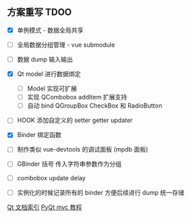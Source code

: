 ## 方案重写 TDOO

- [x] 单例模式 - 数据全局共享
- [ ] 全局数据分组管理 - vue submodule
- [ ] 数据 dump 输入输出
- [x] Qt model 进行数据绑定
    - [ ] Model 实现可扩展
    - [ ] 实现 QCombobox addItem 扩展支持
    - [ ] 自动 bind QGroupBox CheckBox 和 RadioButton
- [ ] HOOK 添加自定义的 setter getter updater
- [x] Binder 绑定函数
- [ ] 制作类似 vue-devtools 的调试面板 (mpdb 面板)
- [ ] GBinder 括号 传入字符串参数作为分组

- [ ] combobox update delay
- [ ] 实例化的时候记录所有的 binder 方便后续进行 dump 统一存储


[Qt 文档索引](https://github.com/FXTD-ODYSSEY/MayaScript/blob/master/_QtDemo/_QtDoc/overviews.md)
[PyQt mvc 教程](https://www.youtube.com/watch?v=2sRoLN337cs&list=PL8B63F2091D787896&index=2)

